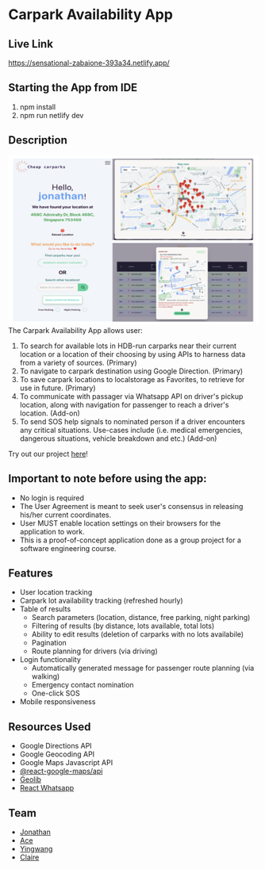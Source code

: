 # Carpark Availability App

## Live Link
https://sensational-zabaione-393a34.netlify.app/

## Starting the App from IDE

1. npm install
2. npm run netlify dev

## Description
![My Image](Carpark_app.png)
The Carpark Availability App allows user:
1. To search for available lots in HDB-run carparks near their current location or a location of their choosing by using APIs to harness data from a variety of sources. (Primary)
2. To navigate to carpark destination using Google Direction. (Primary)
3. To save carpark locations to localstorage as Favorites, to retrieve for use in future. (Primary)
4. To communicate with passager via Whatsapp API on driver's pickup location, along with navigation for passenger to reach a driver's location. (Add-on)
5. To send SOS help signals to nominated person if a driver encounters any critical situations. Use-cases include (i.e. medical emergencies, dangerous situations, vehicle breakdown and etc.) (Add-on)

Try out our project [here](https://sensational-zabaione-393a34.netlify.app 'link to deployed site')!

## Important to note before using the app:

- No login is required
- The User Agreement is meant to seek user's consensus in releasing his/her current coordinates.
- User MUST enable location settings on their browsers for the application to work.
- This is a proof-of-concept application done as a group project for a software engineering course.

## Features

- User location tracking
- Carpark lot availability tracking (refreshed hourly)
- Table of results
  - Search parameters (location, distance, free parking, night parking)
  - Filtering of results (by distance, lots available, total lots)
  - Ability to edit results (deletion of carparks with no lots availabile)
  - Pagination
  - Route planning for drivers (via driving)
- Login functionality
  - Automatically generated message for passenger route planning (via walking)
  - Emergency contact nomination
  - One-click SOS
- Mobile responsiveness

## Resources Used

- Google Directions API
- Google Geocoding API
- Google Maps Javascript API
- [@react-google-maps/api](https://github.com/JustFly1984/react-google-maps-api/tree/master/packages/react-google-maps-api 'react google maps api')
- [Geolib](https://github.com/manuelbieh/geolib#readme 'geolib')
- [React Whatsapp](https://github.com/andrelmlins/react-whatsapp 'react whatsapp')

## Team

- [Jonathan](https://github.com/goodwill80 "jonathan's github")
- [Ace](https://github.com/acetay "ace's github")
- [Yingwang](https://github.com/shiywsg "yingwang's github")
- [Claire](https://github.com/clairetkw "claire's github")
